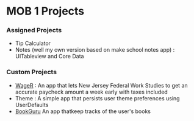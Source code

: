 # MOB 1 Projects


### Assigned Projects
* Tip Calculator
* Notes (well my own version based on make school notes app) : UITableview and Core Data


### Custom Projects

* <a href = "https://github.com/MediBoss/WageR">WageR</a> : An app that lets New Jersey Federal Work Studies to get an accurate paycheck amount a week early with taxes included
* Theme : A simple app that persists user theme preferences using UserDefaults
* <a href = "https://github.com/MediBoss/BookGuru">BookGuru</a> An app thatkeep tracks of the user's books
